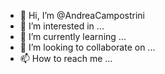 - 👋 Hi, I’m @AndreaCampostrini
- 👀 I’m interested in ...
- 🌱 I’m currently learning ...
- 💞️ I’m looking to collaborate on ...
- 📫 How to reach me ...

<!---
AndreaCampostrini/AndreaCampostrini is a ✨ special ✨ repository because its `README.md` (this file) appears on your GitHub profile.
You can click the Preview link to take a look at your changes.
--->
